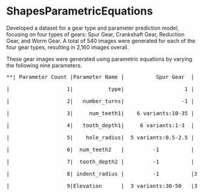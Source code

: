 # ShapesParametricEquations
Developed a dataset for a gear type and parameter prediction model, focusing on four types of gears: Spur Gear, Crankshaft Gear, Reduction Gear, and Worm Gear. A total of 540 images were generated for each of the four gear types, resulting in 2,160 images overall.

These gear images were generated using parametric equations by varying the following nine parameters.
<pre>
**| Parameter Count |Parameter Name |          Spur Gear  | Crankshaft Gear |   Reduction Gear |       Worm Gear |**
  
|                  1|           type|                   1 |                2|                 3|                4|
  
|                  2|   number_turns|                  -1 |               -1|               -1 |10 variants:10-55|

|                  3|     num_teeth1|    6 variants:10-35 | 6 variants:10-35|  6 variants:10-35|               -1|

|                  4|   tooth_depth1|     6 variants:1-3  | 5 variants:1-2.5|    3 variants:1-2|               -1|
  
|                  5|    hole_radius|  5 variants:0.5-2.5 |  2 variants:1-2 |  2 variants:1-1.5|               -1|
  
|                  6|  num_teeth2   |         -1          |    -1           | 5 variants:10-30 |               -1|

|                  7|  tooth_depth2 |         -1          |    -1           |         1        |               -1|

|                  8| indent_radius |         -1          |3 variants:3-5   |         -1       |               -1|
  
|                  9|Elevation      |  3 variants:30-50   |3 variants:30-50 |  3 variants:30-50|  54 variants:0-53|
</pre>


